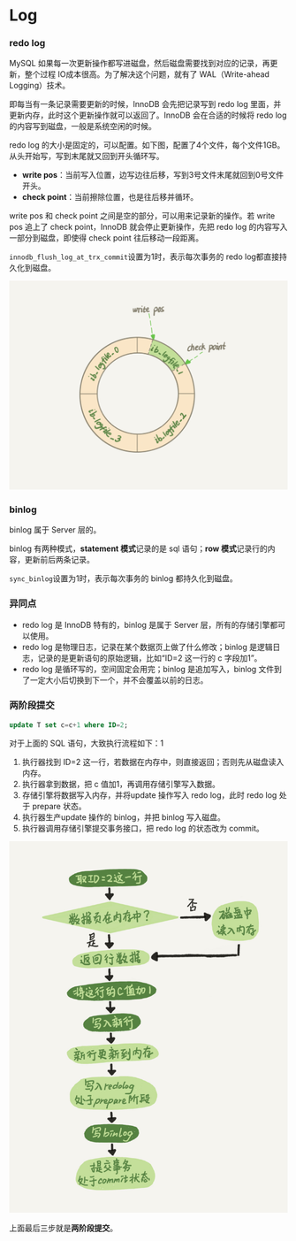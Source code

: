 # Log

### redo log

MySQL 如果每一次更新操作都写进磁盘，然后磁盘需要找到对应的记录，再更新，整个过程 IO成本很高。为了解决这个问题，就有了 WAL（Write-ahead Logging）技术。

即每当有一条记录需要更新的时候，InnoDB 会先把记录写到 redo log 里面，并更新内存，此时这个更新操作就可以返回了。InnoDB 会在合适的时候将 redo log 的内容写到磁盘，一般是系统空闲的时候。

redo log 的大小是固定的，可以配置。如下图，配置了4个文件，每个文件1GB。从头开始写，写到末尾就又回到开头循环写。

* **write pos**：当前写入位置，边写边往后移，写到3号文件末尾就回到0号文件开头。
* **check point**：当前擦除位置，也是往后移并循环。

write pos 和 check point 之间是空的部分，可以用来记录新的操作。若 write pos 追上了 check point，InnoDB 就会停止更新操作，先把 redo log 的内容写入一部分到磁盘，即使得 check point 往后移动一段距离。

`innodb_flush_log_at_trx_commit`设置为1时，表示每次事务的 redo log都直接持久化到磁盘。

![](../../.gitbook/assets/image%20%283%29.png)

### binlog

binlog 属于 Server 层的。

binlog 有两种模式，**statement 模式**记录的是 sql 语句；**row 模式**记录行的内容，更新前后两条记录。

`sync_binlog`设置为1时，表示每次事务的 binlog 都持久化到磁盘。

### 异同点

* redo log 是 InnoDB 特有的，binlog 是属于 Server 层，所有的存储引擎都可以使用。
* redo log 是物理日志，记录在某个数据页上做了什么修改；binlog 是逻辑日志，记录的是更新语句的原始逻辑，比如“ID=2 这一行的 c 字段加1”。
* redo log 是循环写的，空间固定会用完；binlog 是追加写入，binlog 文件到了一定大小后切换到下一个，并不会覆盖以前的日志。

### 两阶段提交

```sql
update T set c=c+1 where ID=2;
```

对于上面的 SQL 语句，大致执行流程如下：1

1. 执行器找到 ID=2 这一行，若数据在内存中，则直接返回；否则先从磁盘读入内存。
2. 执行器拿到数据，把 c 值加1，再调用存储引擎写入数据。
3. 存储引擎将数据写入内存，并将update 操作写入 redo log，此时 redo log 处于 prepare 状态。
4. 执行器生产update 操作的 binlog，并把 binlog 写入磁盘。
5. 执行器调用存储引擎提交事务接口，把 redo log 的状态改为 commit。

![](../../.gitbook/assets/image%20%28113%29.png)

上面最后三步就是**两阶段提交**。

